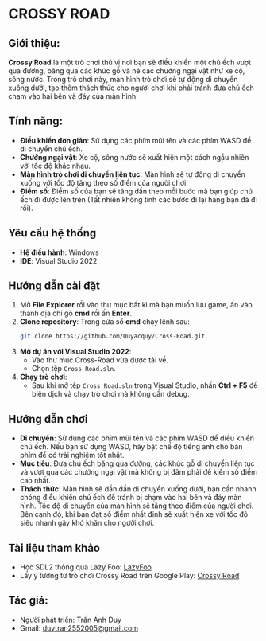 # CROSSY ROAD

## Giới thiệu: 
**Crossy Road** là một trò chơi thú vị nơi bạn sẽ điều khiển một chú ếch vượt qua đường, băng qua các khúc gỗ và né các chướng ngại vật như xe cộ, sông nước. Trong trò chơi này, màn hình trò chơi sẽ tự động di chuyển xuống dưới, tạo thêm thách thức cho người chơi khi phải tránh đưa chú ếch chạm vào hai bên và đáy của màn hình.

## Tính năng:
- **Điều khiển đơn giản**: Sử dụng các phím mũi tên và các phím WASD để di chuyển chú ếch.
- **Chướng ngại vật**: Xe cộ, sông nước sẽ xuất hiện một cách ngẫu nhiên với tốc độ khác nhau.
- **Màn hình trò chơi di chuyển liên tục**: Màn hình sẽ tự động di chuyển xuống với tốc độ tăng theo số điểm của người chơi.
- **Điểm số**: Điểm số của bạn sẽ tăng dần theo mỗi bước mà bạn giúp chú ếch đi được lên trên (Tất nhiên không tính các bước đi lại hàng bạn đã đi rồi).
  
 ## Yêu cầu hệ thống
- **Hệ điều hành**: Windows
- **IDE**: Visual Studio 2022

## Hướng dẫn cài đặt
1. Mở **File Explorer** rồi vào thư mục bất kì mà bạn muốn lưu game, ấn vào thanh địa chỉ gõ **cmd** rồi ấn **Enter**.
2. **Clone repository**:
    Trong cửa sổ **cmd** chạy lệnh sau:
    ```bash
    git clone https://github.com/Duyacquy/Cross-Road.git
    ```
3. **Mở dự án với Visual Studio 2022**:
    - Vào thư mục Cross-Road vừa được tải về.
    - Chọn tệp `Cross Road.sln`.
4. **Chạy trò chơi**:
    - Sau khi mở tệp `Cross Road.sln` trong Visual Studio, nhấn **Ctrl + F5** để biên dịch và chạy trò chơi mà không cần debug.

## Hướng dẫn chơi
- **Di chuyển**: Sử dụng các phím mũi tên và các phím WASD để điều khiển chú ếch. Nếu bạn sử dụng WASD, hãy bật chế độ tiếng anh cho bàn phím để có trải nghiệm tốt nhất.
- **Mục tiêu**: Đưa chú ếch băng qua đường, các khúc gỗ di chuyển liên tục và vượt qua các chướng ngại vật mà không bị đâm phải để kiếm số điểm cao nhất.
- **Thách thức**: Màn hình sẽ dần dần di chuyển xuống dưới, bạn cần nhanh chóng điều khiển chú ếch để tránh bị chạm vào hai bên và đáy màn hình. Tốc độ di chuyển của màn hình sẽ tăng theo điểm của người chơi. Bên cạnh đó, khi bạn đạt số điểm nhất định sẽ xuất hiện xe với tốc độ siêu nhanh gây khó khăn cho người chơi.  

## Tài liệu tham khảo
- Học SDL2 thông qua Lazy Foo: [LazyFoo](https://lazyfoo.net/tutorials/SDL/index.php)
- Lấy ý tưởng từ trò chơi Crossy Road trên Google Play: [Crossy Road](https://play.google.com/store/apps/details?id=com.yodo1.crossyroad&hl=vi&gl=US)
  
## Tác giả:
  - Người phát triển: Trần Ánh Duy
  - Gmail: duytran2552005@gmail.com
